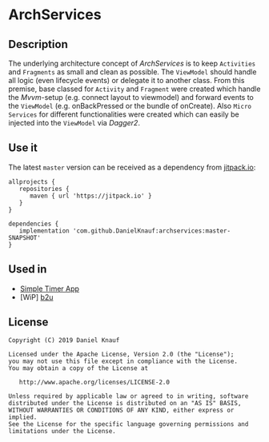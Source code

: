 # ArchServices

## Description
The underlying architecture concept of _ArchServices_ is to keep `Activities` and `Fragments` as small and clean as possible. The `ViewModel` should handle all logic (even lifecycle events) or  delegate it to another class. 
From this premise, base classed for `Activity` and `Fragment` were created which handle the _Mvvm_-setup (e.g. connect layout to viewmodel) and forward events to the `ViewModel` (e.g. onBackPressed or the bundle of onCreate). Also `Micro Services` for different functionalities were created which can easily be injected into the `ViewModel` via _Dagger2_. 

## Use it

The latest `master` version can be received as a dependency from [jitpack.io](https://jitpack.io): 
```
allprojects {
   repositories {
      maven { url 'https://jitpack.io' }
   }
}

dependencies {
   implementation 'com.github.DanielKnauf:archservices:master-SNAPSHOT'
}
```
## Used in
* [Simple Timer App](https://github.com/DanielKnauf/SimpleTimer)
* [WiP] [b2u](https://github.com/DanielKnauf/b2u)


## License
```
Copyright (C) 2019 Daniel Knauf

Licensed under the Apache License, Version 2.0 (the "License");
you may not use this file except in compliance with the License.
You may obtain a copy of the License at

   http://www.apache.org/licenses/LICENSE-2.0

Unless required by applicable law or agreed to in writing, software
distributed under the License is distributed on an "AS IS" BASIS,
WITHOUT WARRANTIES OR CONDITIONS OF ANY KIND, either express or implied.
See the License for the specific language governing permissions and
limitations under the License.
```
